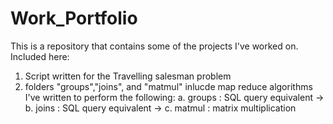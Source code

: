# Work_Portfolio

This is a repository that contains some of the projects I've worked on.
Included here: 
1. Script written for the Travelling salesman problem
2. folders "groups","joins", and "matmul" inlucde map reduce algorithms I've written to perform the following: 
  a. groups : SQL query equivalent -> 
  b. joins : SQL query equivalent -> 
  c. matmul : matrix multiplication 
